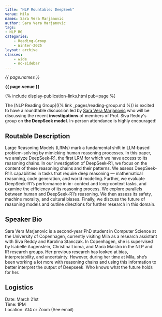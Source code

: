 ```yaml
---
title: "NLP Rountable: DeepSeek"
venue: Mila
names: Sara Vera Marjanovic
author: Sara Vera Marjanovic
tags:
- NLP RG
categories:
    - Reading-Group
    - Winter-2025
layout: archive
classes:
    - wide
    - no-sidebar
---
```


*{{ page.names }}*

**{{ page.venue }}**

{% include display-publication-links.html pub=page %}

The [NLP Reading Group]({% link _pages/reading-group.md %}) is excited to have a roundtable discussion led by [Sara Vera Marjanovic](https://spaidataiga.github.io/) who will be discussing the recent **investigations** of members of Prof. Siva Reddy's group on **the DeepSeek model**. In-person attendance is highly encouraged!

## Routable Description

Large Reasoning Models (LRMs) mark a fundamental shift in LLM-based problem-solving by mimicking
human reasoning processes. In this paper, we analyze DeepSeek-R1, the first LRM for which we have access to
its reasoning chains. In our investigation of DeepSeek-R1, we focus on the content of these reasoning chains and
their patterns. We assess DeepSeek-R1’s capabilities in tasks that require deep reasoning — mathematical
reasoning, code generation, and world modeling. Further, we evaluate DeepSeek-R1’s performance in in-
context and long-context tasks, and examine the efficiency of its reasoning process. We explore parallels
between human and DeepSeek-R1’s reasoning. We then assess its safety, machine morality, and cultural
biases. Finally, we discuss the future of reasoning models and outline directions for further research in this
domain.

## Speaker Bio

Sara Vera Marjanovic is a second-year PhD student in Computer Science at the University of Copenhagen, currently visiting Mila as a research assistant with Siva Reddy and Karolina Stanczak. In Copenhagen, she is supervised by Isabelle Augenstein, Christina Lioma, and Maria Maistro in the NLP and IR research groups. Her previous research has looked at bias, interpretability, and uncertainty. However, during her time at Mila, she’s been working a lot more with reasoning chains and using this information to better interpret the output of Deepseek. Who knows what the future holds for her.

## Logistics

Date: March 21st<br>
Time: 1PM <br>
Location: A14 or Zoom (See email)
